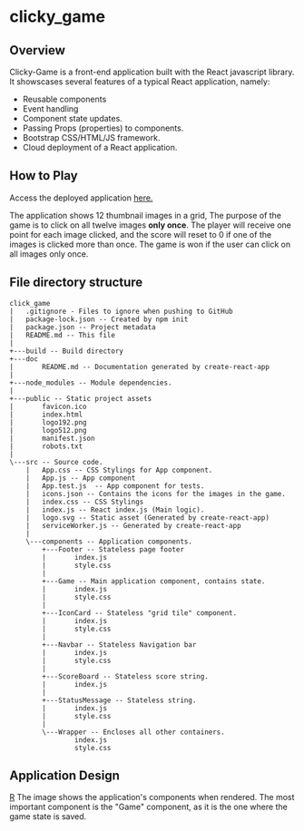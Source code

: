 # clicky_game

## Overview
Clicky-Game is a front-end application built with the React javascript library.  It showscases several features of a typical React application, namely:

 - Reusable components
 - Event handling
 - Component state updates. 
 - Passing Props (properties) to components.
 - Bootstrap CSS/HTML/JS framework.
 - Cloud deployment of a React application. 
 

## How to Play
Access the deployed application [here.](https://j0serobles.github.io/clicky_game/)

The application shows 12 thumbnail images in a grid,   The purpose of the game is to click on all twelve images **only once**.  The player will receive one point for each image clicked, and the score will reset to 0 if one of the images is clicked more than once.  The game is won if the user can click on all images only once. 


## File directory structure
```
click_game
|   .gitignore - Files to ignore when pushing to GitHub
|   package-lock.json -- Created by npm init
|   package.json -- Project metadata
|   README.md -- This file
|   
+---build -- Build directory
+---doc 
|       README.md -- Documentation generated by create-react-app
|       
+---node_modules -- Module dependencies.
|               
+---public -- Static project assets
|       favicon.ico
|       index.html
|       logo192.png
|       logo512.png
|       manifest.json
|       robots.txt
|       
\---src -- Source code.
    |   App.css -- CSS Stylings for App component.
    |   App.js -- App component
    |   App.test.js  -- App component for tests.
    |   icons.json -- Contains the icons for the images in the game.
    |   index.css -- CSS Stylings
    |   index.js -- React index.js (Main logic).
    |   logo.svg -- Static asset (Generated by create-react-app)
    |   serviceWorker.js -- Generated by create-react-app
    |   
    \---components -- Application components.
        +---Footer -- Stateless page footer
        |       index.js
        |       style.css
        |       
        +---Game -- Main application component, contains state.
        |       index.js
        |       style.css
        |       
        +---IconCard -- Stateless "grid tile" component. 
        |       index.js
        |       style.css
        |       
        +---Navbar -- Stateless Navigation bar
        |       index.js
        |       style.css
        |       
        +---ScoreBoard -- Stateless score string.
        |       index.js
        |       
        +---StatusMessage -- Stateless string.
        |       index.js
        |       style.css
        |       
        \---Wrapper -- Encloses all other containers. 
                index.js
                style.css
```
## Application Design

[R](https://github.com/j0serobles/clicky_game/blob/master/doc/homepage.jpg)
The image shows the application's components when rendered.  The most important component is the "Game" component, as it is the one where the game state is saved. 


<!--stackedit_data:
eyJoaXN0b3J5IjpbLTEwNjE5MTAxNzAsMjA0NjQxNTQwMiwtMT
U1NzQxNjQ5M119
-->